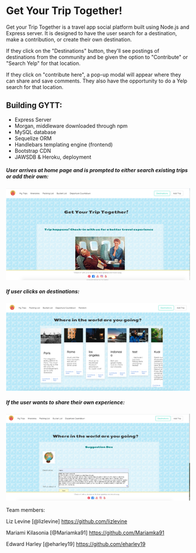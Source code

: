 # Get Your Trip Together!

Get your Trip Together is a travel app social platform built using Node.js and Express server. It is designed to have the user search for a destination, make a contribution, or create their own destination.

If they click on the "Destinations" button, they'll see postings of destinations from the community and be given the option to "Contribute" or "Search Yelp" for that location.

If they click on "contribute here", a pop-up modal will appear where they can share and save comments. They also have the opportunity to do a Yelp search for that location.

## Building GYTT:

- Express Server
- Morgan, middleware downloaded through npm
- MySQL database
- Sequelize ORM
- Handlebars templating engine (frontend)
- Bootstrap CDN
- JAWSDB & Heroku, deployment

##### User arrives at home page and is prompted to either search existing trips or add their own:

![](public/assets/images/gytt_homepage.png)

##### If user clicks on destinations:

![](public/assets/images/destinations.png)

##### If the user wants to share their own experience:

![](public/assets/images/best_add_trip.png)

Team members:

Liz Levine [@lizlevine] https://github.com/lizlevine

Mariami Kilasonia [@Mariamka91] https://github.com/Mariamka91

Edward Harley [@eharley19] https://github.com/eharley19
